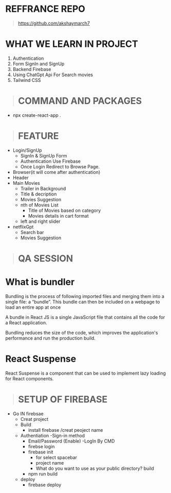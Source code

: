 # REFFRANCE REPO
> https://github.com/akshaymarch7

# WHAT WE LEARN IN PROJECT
1. Authentication
2. Form SignIn and SignUp
3. Backend Firebase
5. Using ChatGpt Api For Search movies
6. Tailwind CSS

> # COMMAND AND PACKAGES
-  npx create-react-app .

> # FEATURE
- Login/SignUp
    - SignIn & SignUp Form
    - Authentication Use Firebase
    - Once Login Redirect to Browse Page.
- Browser(it will come after authentication)
 - Header
 - Main Movies
    - Trailer in Background
    - Title & decription
    - Movies Suggestion
     - nth of Movies List 
        - Title of Movies based on category
        - Movies details in cart format
     - left and right slider
- netflixGpt
    - Search bar
    - Movies Suggestion


> # QA SESSION
# What is bundler

Bundling is the process of following imported files and merging them into a single file: a “bundle”. This bundle can then be included on a webpage to load an entire app at once

A bundle in React JS is a single JavaScript file that contains all the code for a React application.

Bundling reduces the size of the code, which improves the application's performance and run the production build.

# React Suspense
React Suspense is a component that can be used to implement lazy loading for React components.


> # SETUP OF FIREBASE
- Go IN firebsae
    - Creat project
    - Build
        - install firebase /creat peoject name
    - Authentiation
        -Sign-in method
         - Email/Password (Enable)
    -LogIn By CMD
        - firebse login
        - firebase init
            - for select spacebar
            - project name
            - What do you want to use as your public directory? build
        - npm run build
    - deploy
        - firebase deploy



